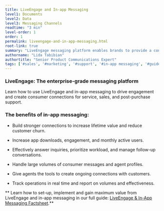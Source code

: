 ```yaml
---
title: LiveEngage and In-app Messaging
level1: Documents
level2: Data
level3: Messaging Channels
readtime: "3 min"
level-order: 1
order: 1
permalink: liveengage-and-in-app-messaging.html
root-link: true
summary: "LiveEngage messaging platform enables brands to provide a continuous connection with consumers, creating the personalized, convenient level of service people expect today — straight to their mobile phone, including in-app messaging (mobile app messaging). "
authorname: "Lida Tabibian"
authortitle: "Senior Product Communications Expert"
tags: ['#sales', '#marketing', '#support', '#in-app messaging', '#guides']
---
```


### LiveEngage: The enterprise-grade messaging platform

Learn how to use LiveEngage and in-app messaging to drive engagement and create consumer connections for service, sales, and post-purchase support.

### The benefits of in-app messaging:

* Build stronger connections to increase lifetime value and reduce customer churn.

* Increase app downloads, engagement, and monthly active users.

* Effectively answer inquiries, prioritize workload, and manage follow-up conversations.

* Handle large volumes of consumer messages and agent profiles.

* Give agents the tools to create ongoing connections with customers.

* Track operations in real time and report on volumes and effectiveness.

** Learn how to set-up, implement and gain maximum value from LiveEngage and in-app messaging in our full guide: [LiveEngage & In-App Messaging Factsheet](http://info.liveperson.com/rs/501-BLE-979/images/In-App-Messaging-Factsheet.pdf).**
